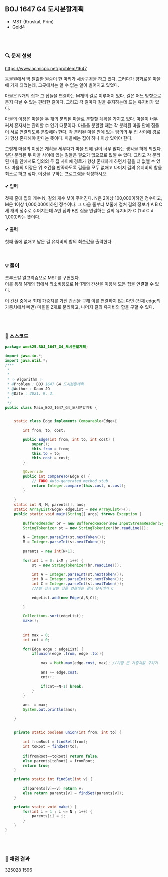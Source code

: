 ## BOJ 1647 G4 도시분할계획 
- MST (Kruskal, Prim)
- Gold4



<br><br>


### 🔍 문제 설명
https://www.acmicpc.net/problem/1647

동물원에서 막 탈출한 원숭이 한 마리가 세상구경을 하고 있다. 그러다가 평화로운 마을에 가게 되었는데, 그곳에서는 알 수 없는 일이 벌어지고 있었다.

마을은 N개의 집과 그 집들을 연결하는 M개의 길로 이루어져 있다. 길은 어느 방향으로든지 다닐 수 있는 편리한 길이다. 그리고 각 길마다 길을 유지하는데 드는 유지비가 있다.

마을의 이장은 마을을 두 개의 분리된 마을로 분할할 계획을 가지고 있다. 마을이 너무 커서 혼자서는 관리할 수 없기 때문이다. 마을을 분할할 때는 각 분리된 마을 안에 집들이 서로 연결되도록 분할해야 한다. 각 분리된 마을 안에 있는 임의의 두 집 사이에 경로가 항상 존재해야 한다는 뜻이다. 마을에는 집이 하나 이상 있어야 한다.

그렇게 마을의 이장은 계획을 세우다가 마을 안에 길이 너무 많다는 생각을 하게 되었다. 일단 분리된 두 마을 사이에 있는 길들은 필요가 없으므로 없앨 수 있다. 그리고 각 분리된 마을 안에서도 임의의 두 집 사이에 경로가 항상 존재하게 하면서 길을 더 없앨 수 있다. 마을의 이장은 위 조건을 만족하도록 길들을 모두 없애고 나머지 길의 유지비의 합을 최소로 하고 싶다. 이것을 구하는 프로그램을 작성하시오.
<br>

#### ✔ 입력
첫째 줄에 집의 개수 N, 길의 개수 M이 주어진다. N은 2이상 100,000이하인 정수이고, M은 1이상 1,000,000이하인 정수이다. 그 다음 줄부터 M줄에 걸쳐 길의 정보가 A B C 세 개의 정수로 주어지는데 A번 집과 B번 집을 연결하는 길의 유지비가 C (1 ≤ C ≤ 1,000)라는 뜻이다.
<br>

#### ✔ 출력
첫째 줄에 없애고 남은 길 유지비의 합의 최솟값을 출력한다.
<br>


<br>

###  💡 풀이

크루스칼 알고리즘으로 MST를 구현했다.  
이를 통해 N개의 집에서 최소비용으로 N-1개의 간선을 이용해 모든 집을 연결할 수 있다.  

이 간선 중에서 최대 가중치를 가진 간선을 구해 이를 연결하지 않는다면 (전체 edge의 가중치에서 빼면) 마을을 2개로 분리하고, 나머지 길의 유지비의 합을 구할 수 있다.  

<br><br>

###  💬 소스코드

```java
package week25.BOJ_1647_G4_도시분할계획;

import java.io.*;
import java.util.*;
/***
 * 
 * 
 * ✨ Algorithm ✨
 * @Problem : BOJ 1647 G4 도시분할계획
 * @Author : Daun JO
 * @Date : 2021. 9. 3. 
 *
 */
public class Main_BOJ_1647_G4_도시분할계획 {
	

	static class Edge implements Comparable<Edge>{
		
		int from, to, cost;

		public Edge(int from, int to, int cost) {
			super();
			this.from = from;
			this.to = to;
			this.cost = cost;
		}

		@Override
		public int compareTo(Edge o) {
			// TODO Auto-generated method stub
			return Integer.compare(this.cost, o.cost);
		}
		
	}
	static int N, M, parents[], ans;
	static ArrayList<Edge> edgeList = new ArrayList<>();
	public static void main(String[] args) throws Exception {
		
		BufferedReader br = new BufferedReader(new InputStreamReader(System.in));
		StringTokenizer st = new StringTokenizer(br.readLine());
		
		N = Integer.parseInt(st.nextToken());
		M = Integer.parseInt(st.nextToken());
		
		parents = new int[N+1];
	
		for(int i = 0; i<M ; i++) {
			st = new StringTokenizer(br.readLine());
			
			int A = Integer.parseInt(st.nextToken());
			int B = Integer.parseInt(st.nextToken());
			int C = Integer.parseInt(st.nextToken());
			//A번 집과 B번 집을 연결하는 길의 유지비가 C
			
			edgeList.add(new Edge(A,B,C));
			
		}

		Collections.sort(edgeList);
		make();
		
		
		int max = 0;
		int cnt = 0;
		
		for(Edge edge : edgeList) {
			if(union(edge .from, edge .to)){
				
				max = Math.max(edge.cost, max); //가장 큰 가중치값 구하기
				
				ans += edge.cost;
				cnt++;
				
				if(cnt==N-1) break;
			}
		}
		
		ans -= max;
		System.out.println(ans);

	}
	
	
	private static boolean union(int from, int to) {
		
		int fromRoot = findSet(from);
		int toRoot = findSet(to);
		
		if(fromRoot==toRoot) return false;
		else parents[toRoot] = fromRoot;
		return true;
	}

	private static int findSet(int v) {
		
		if(parents[v]==v) return v;
		else return parents[v] = findSet(parents[v]);
	}

	private static void make() {
		for(int i = 1 ; i <= N ; i++) {
			parents[i] = i;
		}
	}
}

```
<br><br>


###  💯 채점 결과
325028	1596